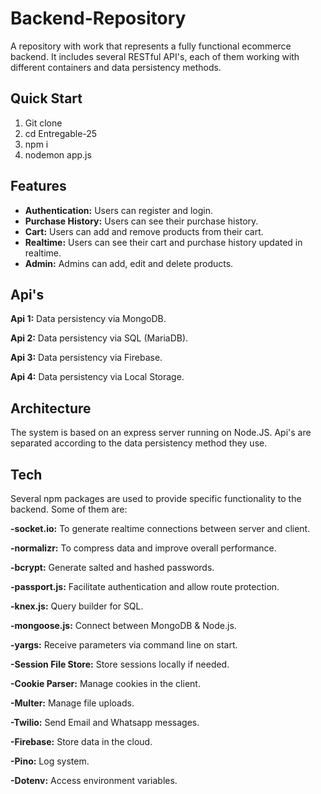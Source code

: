 # Backend-Repository
A repository with work that represents a fully functional ecommerce backend. It includes several RESTful API's, each of them working with different containers and data persistency methods.

## Quick Start
1) Git clone
2) cd Entregable-25
3) npm i
4) nodemon app.js

## Features
- **Authentication:** Users can register and login.
- **Purchase History:** Users can see their purchase history.
- **Cart:** Users can add and remove products from their cart.
- **Realtime:** Users can see their cart and purchase history updated in realtime.
- **Admin:** Admins can add, edit and delete products.

## Api's
**Api 1:** Data persistency via MongoDB.  

**Api 2:** Data persistency via SQL (MariaDB).  

**Api 3:** Data persistency via Firebase.  

**Api 4:** Data persistency via Local Storage.  


## Architecture
The system is based on an express server running on Node.JS. Api's are separated according to the data persistency method they use.

## Tech
Several npm packages are used to provide specific functionality to the backend. Some of them are:  

**-socket.io:** To generate realtime connections between server and client.  

**-normalizr:** To compress data and improve overall performance.  

**-bcrypt:** Generate salted and hashed passwords. 

**-passport.js:** Facilitate authentication and allow route protection.  

**-knex.js:** Query builder for SQL.  

**-mongoose.js:** Connect between MongoDB & Node.js. 

**-yargs:** Receive parameters via command line on start.  

**-Session File Store:** Store sessions locally if needed.  

**-Cookie Parser:** Manage cookies in the client.  

**-Multer:** Manage file uploads.

**-Twilio:** Send Email and Whatsapp messages.

**-Firebase:** Store data in the cloud.

**-Pino:** Log system.

**-Dotenv:** Access environment variables.





